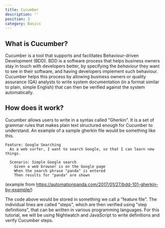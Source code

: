 ```yaml
---
title: Cucumber
description: ''
position: 3
category: Basics
---
```


## What is Cucumber?

Cucumber is a tool that supports and facilitates Behaviour-driven Development (BDD). BDD is a software process that helps business owners stay in touch with developers better, by specifying the _behaviour_ they want to see in their software, and having developers implement such behaviour. Cucumber helps this process by allowing business owners or quality assurance (QA) analysts to write system documentation (in a format similar to plain, simple English) that can then be verified against the system automatically.

## How does it work?

Cucumber allows users to write in a syntax called "Gherkin". It is a set of grammar rules that makes plain text structured enough for Cucumber to understand. An example of a sample gherkin file would be something like this.

```
Feature: Google Searching
  As a web surfer, I want to search Google, so that I can learn new things.
  
  Scenario: Simple Google search
    Given a web browser is on the Google page
    When the search phrase "panda" is entered
    Then results for "panda" are shown
```
<p class="small-text">(example from <a target="_blank" href="https://automationpanda.com/2017/01/27/bdd-101-gherkin-by-example/">https://automationpanda.com/2017/01/27/bdd-101-gherkin-by-example/<i class="fa-icon fa-solid fa-arrow-up-right-from-square"></i></a>)</p>

The code above would be stored in something we call a "feature file". The individual lines are called "steps", which are then verified using "step definitions", that can be written in various programming languages. For this tutorial, we will be using Nightwatch and JavaScript to write definitions and verify Cucumber steps.